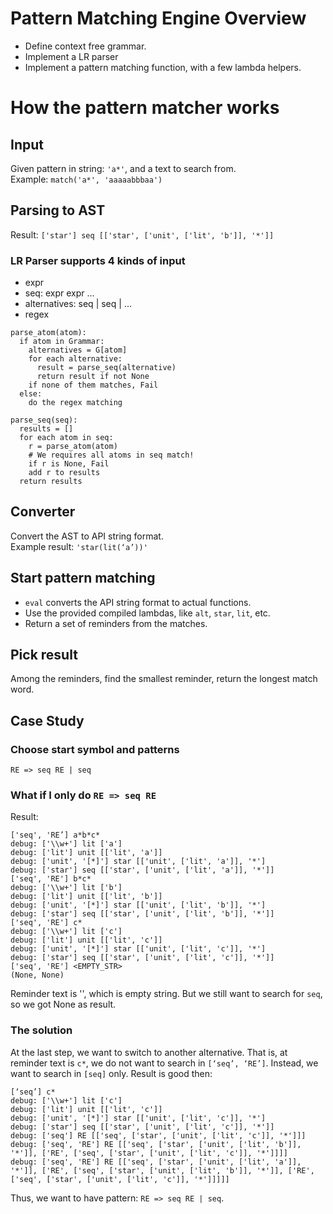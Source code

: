 # Pattern Matching Engine Overview
- Define context free grammar.
- Implement a LR parser
- Implement a pattern matching function, with a few lambda helpers.

# How the pattern matcher works
## Input
Given pattern in string: `'a*'`, and a text to search from. \
Example: `match('a*', 'aaaaabbbaa')`

## Parsing to AST
Result: `['star'] seq [['star', ['unit', ['lit', 'b']], '*']]`

### LR Parser supports 4 kinds of input
- expr
- seq: expr expr ...
- alternatives: seq | seq | ...
- regex

```
parse_atom(atom):
  if atom in Grammar:
    alternatives = G[atom]
    for each alternative:
      result = parse_seq(alternative)
      return result if not None
    if none of them matches, Fail
  else:
    do the regex matching

parse_seq(seq):
  results = []
  for each atom in seq:
    r = parse_atom(atom)
    # We requires all atoms in seq match!
    if r is None, Fail
    add r to results
  return results

```

## Converter
Convert the AST to API string format. \
Example result: `'star(lit(‘a’))'`

## Start pattern matching
- `eval` converts the API string format to actual functions.
- Use the provided compiled lambdas, like `alt`, `star`, `lit`, etc.
- Return a set of reminders from the matches.

## Pick result
Among the reminders, find the smallest reminder, return the longest match word.


## Case Study
### Choose start symbol and patterns
```
RE => seq RE | seq
```

### What if I only do `RE => seq RE`
Result:
```
['seq', 'RE’] a*b*c*
debug: ['\\w+'] lit ['a']
debug: ['lit'] unit [['lit', 'a']]
debug: ['unit', '[*]'] star [['unit', ['lit', 'a']], '*']
debug: ['star'] seq [['star', ['unit', ['lit', 'a']], '*']]
['seq', 'RE'] b*c*
debug: ['\\w+'] lit ['b']
debug: ['lit'] unit [['lit', 'b']]
debug: ['unit', '[*]'] star [['unit', ['lit', 'b']], '*']
debug: ['star'] seq [['star', ['unit', ['lit', 'b']], '*']]
['seq', 'RE'] c*
debug: ['\\w+'] lit ['c']
debug: ['lit'] unit [['lit', 'c']]
debug: ['unit', '[*]'] star [['unit', ['lit', 'c']], '*']
debug: ['star'] seq [['star', ['unit', ['lit', 'c']], '*']]
['seq', 'RE'] <EMPTY_STR>
(None, None)
```
Reminder text is '', which is empty string. But we still want to search for `seq`,
so we got None as result.

### The solution
At the last step, we want to switch to another alternative.
That is, at reminder text is `c*`, we do not want to search in `[‘seq’, ‘RE’]`.
Instead, we want to search in `[seq]` only.
Result is good then:
```
[‘seq’] c*
debug: ['\\w+'] lit ['c']
debug: ['lit'] unit [['lit', 'c']]
debug: ['unit', '[*]'] star [['unit', ['lit', 'c']], '*']
debug: ['star'] seq [['star', ['unit', ['lit', 'c']], '*']]
debug: ['seq'] RE [['seq', ['star', ['unit', ['lit', 'c']], '*']]]
debug: ['seq', 'RE'] RE [['seq', ['star', ['unit', ['lit', 'b']], '*']], ['RE', ['seq', ['star', ['unit', ['lit', 'c']], '*']]]]
debug: ['seq', 'RE'] RE [['seq', ['star', ['unit', ['lit', 'a']], '*']], ['RE', ['seq', ['star', ['unit', ['lit', 'b']], '*']], ['RE', ['seq', ['star', ['unit', ['lit', 'c']], '*']]]]]
```
Thus, we want to have pattern: `RE => seq RE | seq`.
